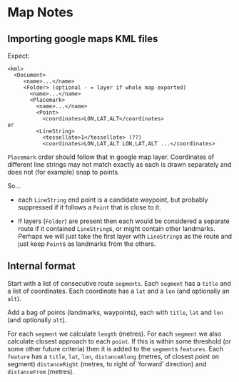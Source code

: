 # Map Notes

## Importing google maps KML files

Expect:
```
<kml>
  <Document>
     <name>...</name>
     <Folder> (optional - = layer if whole map exported)
       <name>...</name>
       <Placemark>
         <name>...</name>
         <Point>
           <coordinates>LON,LAT,ALT</coordinates>
or
         <LineString>
           <tessellate>1</tessellate> (??)
           <coordinates>LON,LAT,ALT LON,LAT,ALT ...</coordinates>
```

`Placemark` order should follow that in google map layer. Coordinates 
of different line strings may not match exactly as each is drawn 
separately and does not (for example) snap to points.

So...

- each `LineString` end point is a candidate waypoint, but probably
  suppressed if it follows a `Point` that is close to it.

- If layers (`Folder`) are present then each would be considered a 
  separate route if it contained `LineString`s, or might contain other
  landmarks. Perhaps we will just take the first layer with `LineString`s
  as the route and just keep `Point`s as landmarks from the others.

## Internal format

Start with a list of consecutive route `segments`. Each `segment`
has a `title` and a list of coordinates. Each coordinate has a `lat`
and a `lon` (and optionally an `alt`).

Add a bag of points (landmarks, waypoints), each with `title`, `lat`
and `lon` (and optionally `alt`).

For each `segment` we calculate `length` (metres).
For each `segment` we also calculate closest approach to each 
`point`. If this is within some threshold (or some other future 
criteria) then it is added to the `segment`s `features`. Each
`feature` has a `title`, `lat`, `lon`, `distanceAlong` (metres,
of closest point on segment)
`distanceRight` (metres, to right of 'forward' direction) and
`distanceFrom` (metres). 


